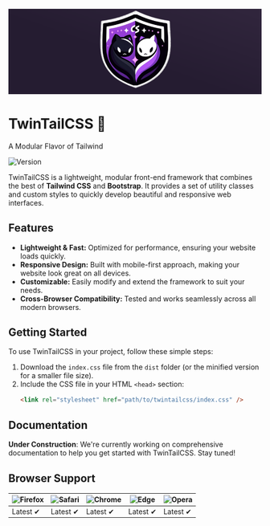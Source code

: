 [![TwinTailCSS Banner](./.github/assets/banner.png)]()

# TwinTailCSS 🐾

A Modular Flavor of Tailwind

![Version](https://img.shields.io/badge/version-1.0.0-purple)

TwinTailCSS is a lightweight, modular front-end framework that combines the best of **Tailwind CSS** and **Bootstrap**. It provides a set of utility classes and custom styles to quickly develop beautiful and responsive web interfaces.

## Features

- **Lightweight & Fast:** Optimized for performance, ensuring your website loads quickly.
- **Responsive Design:** Built with mobile-first approach, making your website look great on all devices.
- **Customizable:** Easily modify and extend the framework to suit your needs.
- **Cross-Browser Compatibility:** Tested and works seamlessly across all modern browsers.

## Getting Started

To use TwinTailCSS in your project, follow these simple steps:

1. Download the `index.css` file from the `dist` folder (or the minified version for a smaller file size).
2. Include the CSS file in your HTML `<head>` section:
   ```html
   <link rel="stylesheet" href="path/to/twintailcss/index.css" />
   ```

## Documentation

**Under Construction**: We're currently working on comprehensive documentation to help you get started with TwinTailCSS. Stay tuned!

## Browser Support

| ![Firefox](https://raw.github.com/alrra/browser-logos/main/src/firefox/firefox_48x48.png) | ![Safari](https://raw.github.com/alrra/browser-logos/main/src/safari/safari_48x48.png) | ![Chrome](https://raw.github.com/alrra/browser-logos/main/src/chrome/chrome_48x48.png) | ![Edge](https://raw.github.com/alrra/browser-logos/main/src/edge/edge_48x48.png) | ![Opera](https://raw.github.com/alrra/browser-logos/main/src/opera/opera_48x48.png) |
| ----------------------------------------------------------------------------------------- | -------------------------------------------------------------------------------------- | -------------------------------------------------------------------------------------- | -------------------------------------------------------------------------------- | ----------------------------------------------------------------------------------- |
| Latest ✔                                                                                  | Latest ✔                                                                               | Latest ✔                                                                               | Latest ✔                                                                         | Latest ✔                                                                            |
